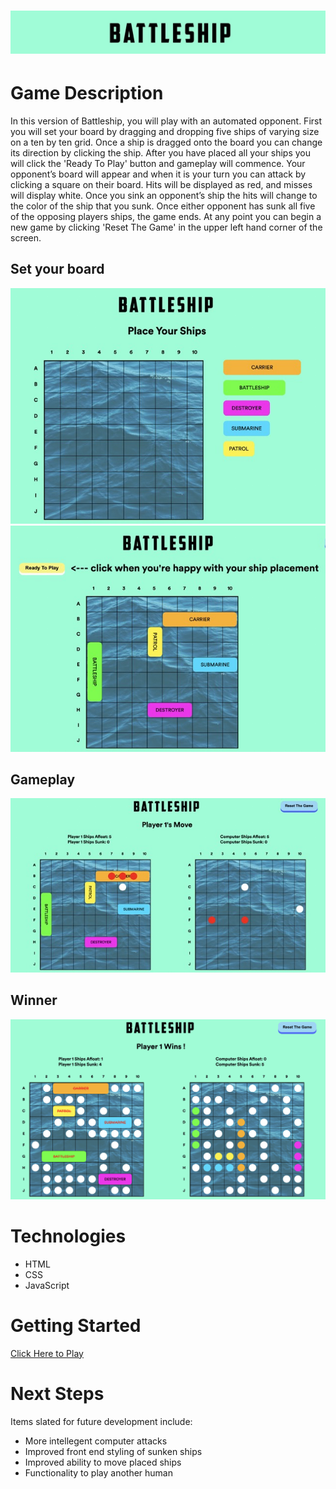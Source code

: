 # ![title](/static/screenshots/battleship_title.jpeg)

# Game Description
In this version of Battleship, you will play with an automated opponent. First you will set your board by dragging and dropping five ships of varying size on a ten by ten grid. Once a ship is dragged onto the board you can change its direction by clicking the ship. After you have placed all your ships you will click the 'Ready To Play' button and gameplay will commence. Your opponent’s board will appear and when it is your turn you can attack by clicking a square on their board. Hits will be displayed as red, and misses will display white. Once you sink an opponent’s ship the hits will change to the color of the ship that you sunk. Once either opponent has sunk all five of the opposing players ships, the game ends. At any point you can begin a new game by clicking 'Reset The Game' in the upper left hand corner of the screen.

## Set your board
![set board](/static/screenshots/set_board.jpeg)
![ready to play](/static/screenshots/ready_to_play.jpeg)
## Gameplay
![game play](/static/screenshots/game_play.jpeg)
## Winner
![player 1 wins](/static/screenshots/player1_wins.png)


# Technologies 
* HTML
* CSS
* JavaScript

# Getting Started 
[Click Here to Play](https://szaccagni.github.io/battle_ship/)

# Next Steps
Items slated for future development include: 
* More intellegent computer attacks 
* Improved front end styling of sunken ships
* Improved ability to move placed ships 
* Functionality to play another human